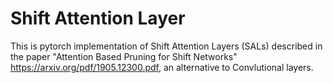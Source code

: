 # Shift Attention Layer 
This is pytorch implementation of Shift Attention Layers (SALs) described in the paper "Attention Based Pruning for Shift Networks" https://arxiv.org/pdf/1905.12300.pdf, an alternative to Convlutional layers. 
